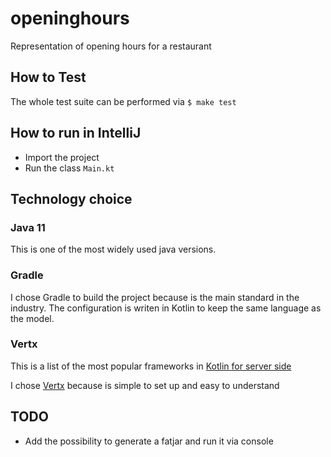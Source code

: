 # openinghours

Representation of opening hours for a restaurant

## How to Test

The whole test suite can be performed via `$ make test`

## How to run in IntelliJ

* Import the project
* Run the class `Main.kt`

## Technology choice

### Java 11
This is one of the most widely used java versions.

### Gradle
I chose Gradle to build the project because is the main standard in the industry.
The configuration is writen in Kotlin to keep the same language as the model.

### Vertx
This is a list of the most popular frameworks in [Kotlin for server side](https://kotlinlang.org/docs/server-overview.html#frameworks-for-server-side-development-with-kotlin)

I chose [Vertx](https://vertx.io/) because is simple to set up and easy to understand

## TODO

* Add the possibility to generate a fatjar and run it via console